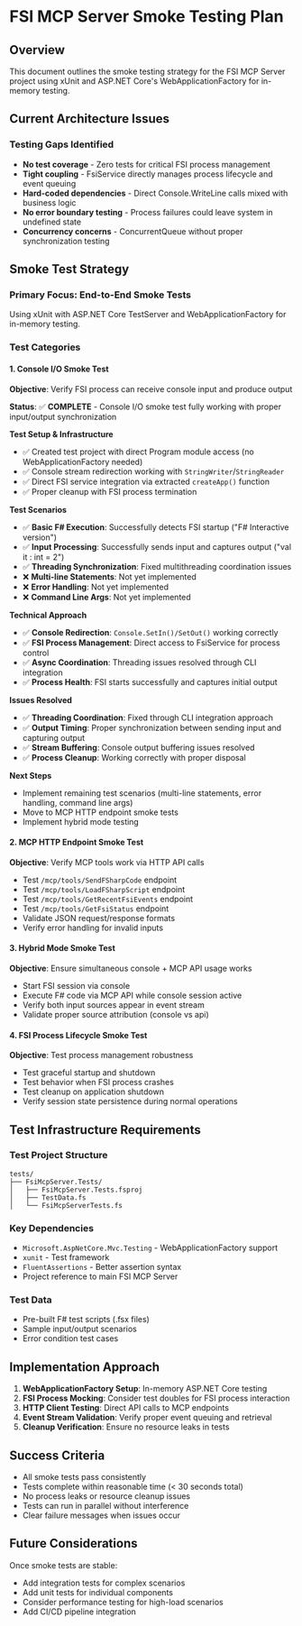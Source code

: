 # FSI MCP Server Smoke Testing Plan

## Overview

This document outlines the smoke testing strategy for the FSI MCP Server project using xUnit and ASP.NET Core's WebApplicationFactory for in-memory testing.

## Current Architecture Issues

### Testing Gaps Identified
- **No test coverage** - Zero tests for critical FSI process management
- **Tight coupling** - FsiService directly manages process lifecycle and event queuing
- **Hard-coded dependencies** - Direct Console.WriteLine calls mixed with business logic
- **No error boundary testing** - Process failures could leave system in undefined state
- **Concurrency concerns** - ConcurrentQueue without proper synchronization testing

## Smoke Test Strategy

### Primary Focus: End-to-End Smoke Tests
Using xUnit with ASP.NET Core TestServer and WebApplicationFactory for in-memory testing.

### Test Categories

#### 1. Console I/O Smoke Test
**Objective**: Verify FSI process can receive console input and produce output

**Status**: ✅ **COMPLETE** - Console I/O smoke test fully working with proper input/output synchronization

**Test Setup & Infrastructure**
- ✅ Created test project with direct Program module access (no WebApplicationFactory needed)
- ✅ Console stream redirection working with `StringWriter`/`StringReader`
- ✅ Direct FSI service integration via extracted `createApp()` function
- ✅ Proper cleanup with FSI process termination

**Test Scenarios**
- ✅ **Basic F# Execution**: Successfully detects FSI startup ("F# Interactive version")
- ✅ **Input Processing**: Successfully sends input and captures output ("val it : int = 2")
- ✅ **Threading Synchronization**: Fixed multithreading coordination issues
- ❌ **Multi-line Statements**: Not yet implemented
- ❌ **Error Handling**: Not yet implemented  
- ❌ **Command Line Args**: Not yet implemented

**Technical Approach**
- ✅ **Console Redirection**: `Console.SetIn()/SetOut()` working correctly
- ✅ **FSI Process Management**: Direct access to FsiService for process control
- ✅ **Async Coordination**: Threading issues resolved through CLI integration
- ✅ **Process Health**: FSI starts successfully and captures initial output

**Issues Resolved**
- ✅ **Threading Coordination**: Fixed through CLI integration approach
- ✅ **Output Timing**: Proper synchronization between sending input and capturing output
- ✅ **Stream Buffering**: Console output buffering issues resolved
- ✅ **Process Cleanup**: Working correctly with proper disposal

**Next Steps**
- Implement remaining test scenarios (multi-line statements, error handling, command line args)
- Move to MCP HTTP endpoint smoke tests
- Implement hybrid mode testing

#### 2. MCP HTTP Endpoint Smoke Test
**Objective**: Verify MCP tools work via HTTP API calls
- Test `/mcp/tools/SendFSharpCode` endpoint
- Test `/mcp/tools/LoadFSharpScript` endpoint  
- Test `/mcp/tools/GetRecentFsiEvents` endpoint
- Test `/mcp/tools/GetFsiStatus` endpoint
- Validate JSON request/response formats
- Verify error handling for invalid inputs

#### 3. Hybrid Mode Smoke Test
**Objective**: Ensure simultaneous console + MCP API usage works
- Start FSI session via console
- Execute F# code via MCP API while console session active
- Verify both input sources appear in event stream
- Validate proper source attribution (console vs api)

#### 4. FSI Process Lifecycle Smoke Test
**Objective**: Test process management robustness
- Test graceful startup and shutdown
- Test behavior when FSI process crashes
- Test cleanup on application shutdown
- Verify session state persistence during normal operations

## Test Infrastructure Requirements

### Test Project Structure
```
tests/
├── FsiMcpServer.Tests/
│   ├── FsiMcpServer.Tests.fsproj
│   ├── TestData.fs
│   └── FsiMcpServerTests.fs
```

### Key Dependencies
- `Microsoft.AspNetCore.Mvc.Testing` - WebApplicationFactory support
- `xunit` - Test framework
- `FluentAssertions` - Better assertion syntax
- Project reference to main FSI MCP Server

### Test Data
- Pre-built F# test scripts (.fsx files)
- Sample input/output scenarios
- Error condition test cases

## Implementation Approach

1. **WebApplicationFactory Setup**: In-memory ASP.NET Core testing
2. **FSI Process Mocking**: Consider test doubles for FSI process interaction
3. **HTTP Client Testing**: Direct API calls to MCP endpoints
4. **Event Stream Validation**: Verify proper event queuing and retrieval
5. **Cleanup Verification**: Ensure no resource leaks in tests

## Success Criteria

- All smoke tests pass consistently
- Tests complete within reasonable time (< 30 seconds total)
- No process leaks or resource cleanup issues
- Tests can run in parallel without interference
- Clear failure messages when issues occur

## Future Considerations

Once smoke tests are stable:
- Add integration tests for complex scenarios
- Add unit tests for individual components
- Consider performance testing for high-load scenarios
- Add CI/CD pipeline integration